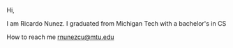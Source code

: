 Hi,

I am Ricardo Nunez. I graduated from Michigan Tech with a bachelor's in CS

How to reach me rnunezcu@mtu.edu

